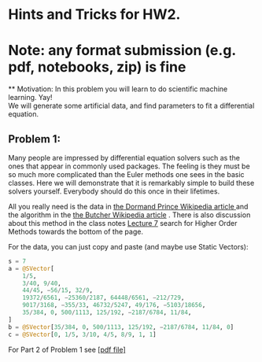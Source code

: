 # Hints and Tricks for HW2. 
# Note: any format submission (e.g. pdf, notebooks, zip) is fine



** Motivation: In this problem you will learn to do scientific machine learning.  Yay!  
We will generate some artificial data, and find parameters to fit a differential equation.

## Problem 1:

Many people are impressed by differential equation solvers such as the ones that appear
in commonly used packages.   The feeling is they must be so much more
complicated than the Euler methods one sees in the basic classes.
Here we will demonstrate that it is remarkably simple
to build these solvers yourself.  Everybody should do this once in their lifetimes.

All you really need is the data in [the Dormand Prince Wikipedia article ](https://en.wikipedia.org/wiki/Dormand%E2%80%93Prince_method) and the algorithm in the [the Butcher Wikipedia article](https://en.wikipedia.org/wiki/Runge%E2%80%93Kutta_methods#Explicit_Runge.E2.80.93Kutta_methods) .  There is also discussion
about this method in the class notes [Lecture 7](https://book.sciml.ai/notes/07/) search for Higher Order Methods
towards the bottom of the page.

For the data, you can just copy and paste (and maybe use Static Vectors):
```julia
s = 7
a = @SVector[
    1/5,
    3/40, 9/40,
    44/45, −56/15, 32/9,
    19372/6561, −25360/2187, 64448/6561, −212/729,
    9017/3168, −355/33, 46732/5247, 49/176, −5103/18656,
    35/384, 0, 500/1113, 125/192, −2187/6784, 11/84,
]
b = @SVector[35/384, 0, 500/1113, 125/192, −2187/6784, 11/84, 0]
c = @SVector[0, 1/5, 3/10, 4/5, 8/9, 1, 1]
```
For Part 2 of Problem 1 see [[pdf file]](https://github.com/mitmath/18337/blob/master/hw2/hw2_hint.pdf)









 

